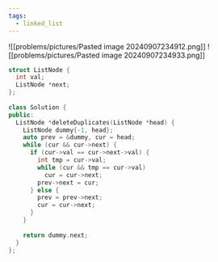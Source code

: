 ```yaml
---
tags:
  - linked_list
---
```



![[problems/pictures/Pasted image 20240907234912.png]]
![[problems/pictures/Pasted image 20240907234933.png]]

```c++
struct ListNode {  
  int val;  
  ListNode *next;  
};  
  
class Solution {  
public:  
  ListNode *deleteDuplicates(ListNode *head) {  
    ListNode dummy{-1, head};  
    auto prev = &dummy, cur = head;  
    while (cur && cur->next) {  
      if (cur->val == cur->next->val) {  
        int tmp = cur->val;  
        while (cur && tmp == cur->val)  
          cur = cur->next;  
        prev->next = cur;  
      } else {  
        prev = prev->next;  
        cur = cur->next;  
      }  
    }  
  
    return dummy.next;  
  }  
};
```